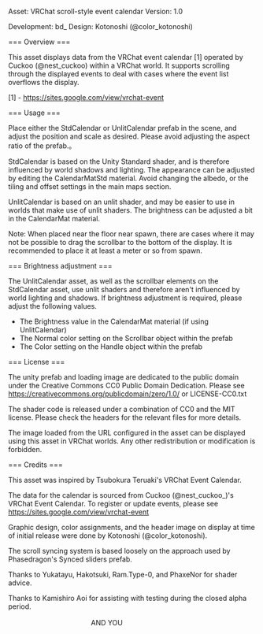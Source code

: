 Asset: VRChat scroll-style event calendar
Version: 1.0

Development: bd_
Design: Kotonoshi (@color_kotonoshi)

=== Overview ===

This asset displays data from the VRChat event calendar [1] operated by Cuckoo (@nest_cuckoo) within a VRChat world.
It supports scrolling through the displayed events to deal with cases where the event list overflows the display.

[1] - https://sites.google.com/view/vrchat-event

=== Usage ===

Place either the StdCalendar or UnlitCalendar prefab in the scene, and adjust the position and
scale as desired. Please avoid adjusting the aspect ratio of the prefab.。

StdCalendar is based on the Unity Standard shader, and is therefore influenced by world shadows and lighting.
The appearance can be adjusted by editing the CalendarMatStd material.
Avoid changing the albedo, or the tiling and offset settings in the main maps section.

UnlitCalendar is based on an unlit shader, and may be easier to use in worlds that make use of unlit shaders.
The brightness can be adjusted a bit in the CalendarMat material.

Note: When placed near the floor near spawn, there are cases where it may not be possible to drag the
      scrollbar to the bottom of the display. It is recommended to place it at least a meter or so from
      spawn.

=== Brightness adjustment ===

The UnlitCalendar asset, as well as the scrollbar elements on the StdCalendar asset, use unlit shaders
and therefore aren't influenced by world lighting and shadows. If brightness adjustment is required, please
adjust the following values.

* The Brightness value in the CalendarMat material (if using UnlitCalendar)
* The Normal color setting on the Scrollbar object within the prefab
* The Color setting on the Handle object within the prefab

=== License ===

The unity prefab and loading image are dedicated to the public domain under the Creative Commons CC0 Public Domain Dedication.
Please see https://creativecommons.org/publicdomain/zero/1.0/ or LICENSE-CC0.txt

The shader code is released under a combination of CC0 and the MIT license. Please check the headers for the relevant files for
more details.

The image loaded from the URL configured in the asset can be displayed using this asset
in VRChat worlds. Any other redistribution or modification is forbidden.

=== Credits ===

This asset was inspired by Tsubokura Teruaki's VRChat Event Calendar.

The data for the calendar is sourced from Cuckoo (@nest_cuckoo_)'s VRChat Event Calendar.
To register or update events, please see https://sites.google.com/view/vrchat-event

Graphic design, color assignments, and the header image on display at time of initial release were done by Kotonoshi (@color_kotonoshi).

The scroll syncing system is based loosely on the approach used by Phasedragon's Synced sliders prefab.

Thanks to Yukatayu, Hakotsuki, Ram.Type-0, and PhaxeNor for shader advice.

Thanks to Kamishiro Aoi for assisting with testing during the closed alpha period.

　　　　　　　　　　　　AND YOU　　　　　